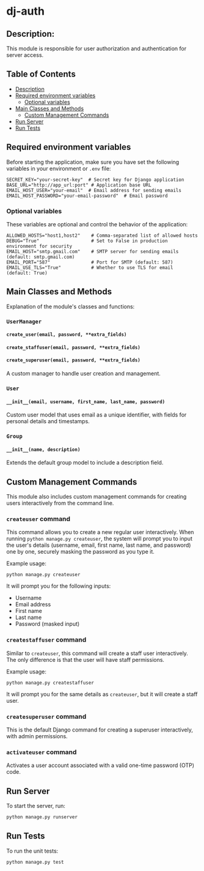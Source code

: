 # dj-auth

## **Description:**
This module is responsible for user authorization and authentication for server access.

## Table of Contents
- [Description](#description)
- [Required environment variables](#required-environment-variables)
    - [Optional variables](#optional-variables)
- [Main Classes and Methods](#main-classes-and-methods)
    - [Custom Management Commands](#custom-management-commands)
- [Run Server](#run-server)
- [Run Tests](#run-tests)

## Required environment variables
Before starting the application, make sure you have set the following variables in your environment or `.env` file:

```
SECRET_KEY="your-secret-key"  # Secret key for Django application
BASE_URL="http://app_url:port" # Application base URL
EMAIL_HOST_USER="your-email"  # Email address for sending emails
EMAIL_HOST_PASSWORD="your-email-password"  # Email password
```

### Optional variables
These variables are optional and control the behavior of the application:

```
ALLOWED_HOSTS="host1,host2"    # Comma-separated list of allowed hosts
DEBUG="True"                   # Set to False in production environment for security
EMAIL_HOST="smtp.gmail.com"    # SMTP server for sending emails (default: smtp.gmail.com)
EMAIL_PORT="587"               # Port for SMTP (default: 587)
EMAIL_USE_TLS="True"           # Whether to use TLS for email (default: True)
```

## Main Classes and Methods
Explanation of the module's classes and functions:

### `UserManager`
#### `create_user(email, password, **extra_fields)`
#### `create_staffuser(email, password, **extra_fields)`
#### `create_superuser(email, password, **extra_fields)`
A custom manager to handle user creation and management.

### `User`
#### `__init__(email, username, first_name, last_name, password)`
Custom user model that uses email as a unique identifier, with fields for personal details and timestamps.

### `Group`
#### `__init__(name, description)`
Extends the default group model to include a description field.

## Custom Management Commands

This module also includes custom management commands for creating users interactively from the command line.

### `createuser` command
This command allows you to create a new regular user interactively. When running `python manage.py createuser`, the system will prompt you to input the user's details (username, email, first name, last name, and password) one by one, securely masking the password as you type it.

Example usage:
```
python manage.py createuser
```
It will prompt you for the following inputs:
- Username
- Email address
- First name
- Last name
- Password (masked input)

### `createstaffuser` command
Similar to `createuser`, this command will create a staff user interactively. The only difference is that the user will have staff permissions.

Example usage:
```
python manage.py createstaffuser
```
It will prompt you for the same details as `createuser`, but it will create a staff user.

### `createsuperuser` command
This is the default Django command for creating a superuser interactively, with admin permissions.

### `activateuser` command
Activates a user account associated with a valid one-time password (OTP) code.

## Run Server
To start the server, run:

```bash
python manage.py runserver
```

## Run Tests
To run the unit tests:

```bash
python manage.py test
```

